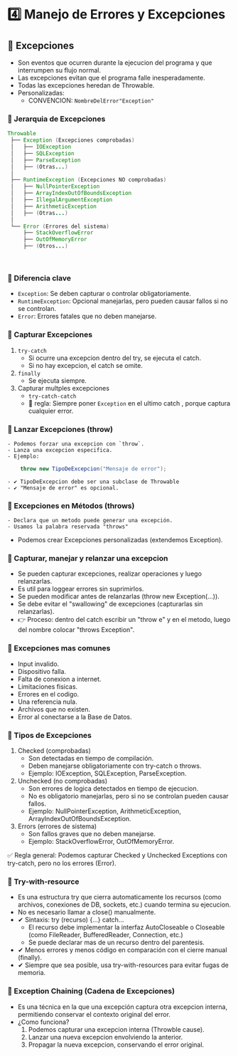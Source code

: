 # 4️⃣ Manejo de Errores y Excepciones

## 📌 Excepciones

- Son eventos que ocurren durante la ejecucion del programa y que interrumpen su flujo normal.
- Las excepciones evitan que el programa falle inesperadamente.
- Todas las excepciones heredan de Throwable.
- Personalizadas:
  - CONVENCION: `NombreDelError"Exception"`

### 📍 Jerarquia de Excepciones

```java
Throwable
 ├── Exception (Excepciones comprobadas)
 │   ├── IOException
 │   ├── SQLException
 │   ├── ParseException
 │   ├── (Otras...)
 │
 ├── RuntimeException (Excepciones NO comprobadas)
 │   ├── NullPointerException
 │   ├── ArrayIndexOutOfBoundsException
 │   ├── IllegalArgumentException
 │   ├── ArithmeticException
 │   ├── (Otras...)
 │
 └── Error (Errores del sistema)
     ├── StackOverflowError
     ├── OutOfMemoryError
     ├── (Otros...)
```

<br>

### 📍 Diferencia clave

- `Exception`: Se deben capturar o controlar obligatoriamente.
- `RuntimeException`: Opcional manejarlas, pero pueden causar fallos si no se controlan.
- `Error`: Errores fatales que no deben manejarse.

### 📍 Capturar Excepciones

1. `try-catch`
   - Si ocurre una excepcion dentro del try, se ejecuta el catch.
   - Si no hay excepcion, el catch se omite.
2. `finally`
   - Se ejecuta siempre.
3. Capturar multples excepciones
   - `try-catch-catch`
   - 📢 regla: Siempre poner `Exception` en el ultimo catch , porque captura cualquier error.

### 📍 Lanzar Excepciones (throw)

    - Podemos forzar una excepcion con `throw`.
    - Lanza una excepcion especifica.
    - Ejemplo:

```java
    throw new TipoDeExcepcion("Mensaje de error");
```

    - ✔ TipoDeExcepcion debe ser una subclase de Throwable
    - ✔ "Mensaje de error" es opcional.

### 📍 Excepciones en Métodos (throws)

    - Declara que un metodo puede generar una excepción.
    - Usamos la palabra reservada "throws"

- Podemos crear Excepciones personalizadas (extendemos Exception).

### 📍 Capturar, manejar y relanzar una excepcion

- Se pueden capturar excepciones, realizar operaciones y luego relanzarlas.
- Es util para loggear errores sin suprimirlos.
- Se pueden modificar antes de relanzarlas (throw new Exception(...)).
- Se debe evitar el "swallowing" de excepciones (capturarlas sin relanzarlas).
- 👉 Proceso: dentro del catch escribir un "throw e" y en el metodo, luego del nombre colocar "throws Exception".

### 📍 Excepciones mas comunes

- Input invalido.
- Dispositivo falla.
- Falta de conexion a internet.
- Limitaciones fisicas.
- Errores en el codigo.
- Una referencia nula.
- Archivos que no existen.
- Error al conectarse a la Base de Datos.

### 📍 Tipos de Excepciones

1. Checked (comprobadas)
   - Son detectadas en tiempo de compilación.
   - Deben manejarse obligatoriamente con try-catch o throws.
   - Ejemplo: IOException, SQLException, ParseException.
2. Unchecked (no comprobadas)
   - Son errores de logica detectados en tiempo de ejecucion.
   - No es obligatorio manejarlas, pero si no se controlan pueden causar fallos.
   - Ejemplo: NullPointerException, ArithmeticException, ArrayIndexOutOfBoundsException.
3. Errors (errores de sistema)
   - Son fallos graves que no deben manejarse.
   - Ejemplo: StackOverflowError, OutOfMemoryError.

✅ Regla general: Podemos capturar Checked y Unchecked Exceptions con try-catch, pero no los errores (Error).

### 📍 Try-with-resource

- Es una estructura try que cierra automaticamente los recursos (como archivos, conexiones de DB, sockets, etc.) cuando termina su ejecucion.
- No es necesario llamar a close() manualmente.
- ✔ Sintaxis: try (recurso) {...} catch...
  - El recurso debe implementar la interfaz AutoCloseable o Closeable (como FileReader, BufferedReader, Connection, etc.)
  - Se puede declarar mas de un recurso dentro del parentesis.
- ✔ Menos errores y menos código en comparación con el cierre manual (finally).
- ✔ Siempre que sea posible, usa try-with-resources para evitar fugas de memoria.

### 📍 Exception Chaining (Cadena de Excepciones)

- Es una técnica en la que una excepción captura otra excepcion interna, permitiendo conservar el contexto original del error.
- ¿Como funciona?
  1. Podemos capturar una excepcion interna (Throwble cause).
  2. Lanzar una nueva excepcion envolviendo la anterior.
  3. Propagar la nueva excepcion, conservando el error original.